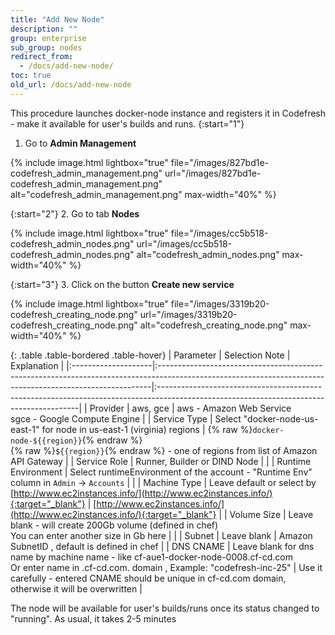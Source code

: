 ```yaml
---
title: "Add New Node"
description: ""
group: enterprise
sub_group: nodes
redirect_from:
  - /docs/add-new-node/
toc: true
old_url: /docs/add-new-node
---
```

This procedure launches docker-node instance and registers it in Codefresh - make it available for user's builds and runs.
{:start="1"}
1. Go to __Admin Management__

{% include image.html
lightbox="true"
file="/images/827bd1e-codefresh_admin_management.png"
url="/images/827bd1e-codefresh_admin_management.png"
alt="codefresh_admin_management.png"
max-width="40%"
%}

{:start="2"}
2. Go to tab **Nodes**

{% include image.html
lightbox="true"
file="/images/cc5b518-codefresh_admin_nodes.png"
url="/images/cc5b518-codefresh_admin_nodes.png"
alt="codefresh_admin_nodes.png"
max-width="40%"
%}

{:start="3"}
3. Click on the button **Create new service**

{% include image.html
lightbox="true"
file="/images/3319b20-codefresh_creating_node.png"
url="/images/3319b20-codefresh_creating_node.png"
alt="codefresh_creating_node.png"
max-width="40%"
%}

{: .table .table-bordered .table-hover}
| Parameter           | Selection Note                                                                                                                                            | Explanation                                                                                                                             |
|:--------------------|:----------------------------------------------------------------------------------------------------------------------------------------------------------|:----------------------------------------------------------------------------------------------------------------------------------------|
| Provider            | aws, gce                                                                                                                                                  | aws - Amazon Web Service <br> sgce - Google Compute Engine                                                                              |
| Service Type        | Select "docker-node-us-east-1"  for node in us-east-1 (virginia) regions                                                                                  | {% raw %}`docker-node-${{region}}`{% endraw %} <br> {% raw %}`${{region}}`{% endraw %} - one of regions from list of Amazon API Gateway |
| Service Role        | Runner, Builder or DIND Node                                                                                                                              |                                                                                                                                         |
| Runtime Environment | Select runtimeEnvironment of the account - "Runtime Env" column in `Admin` &#8594; `Accounts`                                                             |                                                                                                                                         |
| Machine Type        | Leave default or select by [http://www.ec2instances.info/](http://www.ec2instances.info/){:target="_blank"}                                               | [http://www.ec2instances.info/](http://www.ec2instances.info/){:target="_blank"}                                                        |
| Volume Size         | Leave blank - will create 200Gb volume (defined in chef) <br>You can enter another size in Gb here                                                        |                                                                                                                                         |
| Subnet              | Leave blank                                                                                                                                               | Amazon SubnetID , default is defined in chef                                                                                            |
| DNS CNAME           | Leave blank for dns name by machine name - like cf-aue1-docker-node-0008.cf-cd.com <br> Or enter name in .cf-cd.com. domain , Example: "codefresh-inc-25" | Use it carefully - entered CNAME should be unique in cf-cd.com domain, otherwise it will be overwritten                                 |

The node will be available for user's builds/runs once its status changed to "running". As usual, it takes 2-5 minutes

